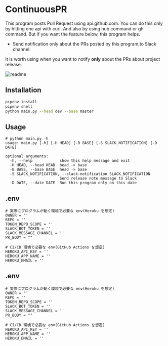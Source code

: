 ContinuousPR
===

This program posts Pull Request using api.github.com.
You can do this only by hitting one api with curl. And also by using hub command or gh command.
But if you want the feature below, this program helps.

- Send notification only about the PRs posted by this program,to Slack channel

It is worth using when you want to notify **only** about the PRs about project release.

![readme](https://user-images.githubusercontent.com/28250432/117780660-cc672c80-b27a-11eb-9e95-2e8ff8d7856c.png)

## Installation

```bash
pipenv install
pipenv shell
python main.py --head dev --base master
```

## Usage

```plaintext
# python main.py -h
usage: main.py [-h] [-H HEAD] [-B BASE] [-S SLACK_NOTIFICATION] [-D DATE]

optional arguments:
  -h, --help            show this help message and exit
  -H HEAD, --head HEAD  head -> base
  -B BASE, --base BASE  head -> base
  -S SLACK_NOTIFICATION, --slack-notification SLACK_NOTIFICATION
                        Send release note message to Slack
  -D DATE, --date DATE  Run this program only on this date
```

## .env

```
# 実際にプログラムが動く環境で必要な env(Heroku を想定)
OWNER = ''
REPO = ''
TOKEN_REPO_SCOPE = ''
SLACK_BOT_TOKEN = ''
SLACK_MESSAGE_CHANNEL = ''
PR_BODY = ""

# CI/CD 環境で必要な env(GitHub Actions を想定)
HEROKU_API_KEY = ''
HEROKU_APP_NAME = ''
HEROKU_EMAIL = ''
```

## .env

```
# 実際にプログラムが動く環境で必要な env(Heroku を想定)
OWNER = ''
REPO = ''
TOKEN_REPO_SCOPE = ''
SLACK_BOT_TOKEN = ''
SLACK_MESSAGE_CHANNEL = ''
PR_BODY = ""

# CI/CD 環境で必要な env(GitHub Actions を想定)
HEROKU_API_KEY = ''
HEROKU_APP_NAME = ''
HEROKU_EMAIL = ''
```
